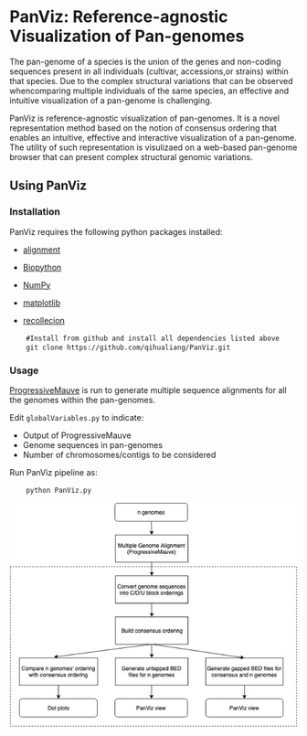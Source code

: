 # PanViz: Reference-agnostic Visualization of Pan-genomes
The pan-genome of a species is the union of the genes and non-coding sequences present in all individuals (cultivar, accessions,or strains) within that species. Due to the complex structural variations that can be observed whencomparing multiple individuals of the same species, an effective and intuitive visualization of a pan-genome is challenging. 

PanViz is reference-agnostic visualization of pan-genomes. It is a novel representation method based on the notion of consensus ordering that enables an intuitive, effective and interactive visualization of a pan-genome. The utility of such representation is visulizaed on  a web-based pan-genome browser that can present complex structural genomic variations.

## Using PanViz

### Installation
PanViz requires the following python packages installed:
-   [alignment](https://pypi.org/project/alignment/)

-   [Biopython](https://biopython.org)

-   [NumPy](https://numpy.org)

-   [matplotlib](https://matplotlib.org/3.2.1/api/_as_gen/matplotlib.pyplot.html)

-   [recollecion](https://pypi.org/project/recollection/)


```
	#Install from github and install all dependencies listed above
	git clone https://github.com/qihualiang/PanViz.git
```

### Usage
[ProgressiveMauve](http://darlinglab.org/mauve/user-guide/progressivemauve.html) is run to generate multiple sequence alignments for all the genomes within the pan-genomes. 

Edit `globalVariables.py` to indicate:
-    Output of ProgressiveMauve
-    Genome sequences in pan-genomes
-    Number of chromosomes/contigs to be considered

Run PanViz pipeline as:
```
	python PanViz.py
```


![panviz\[fig1\]](docs/figs/flowchart.jpg)

